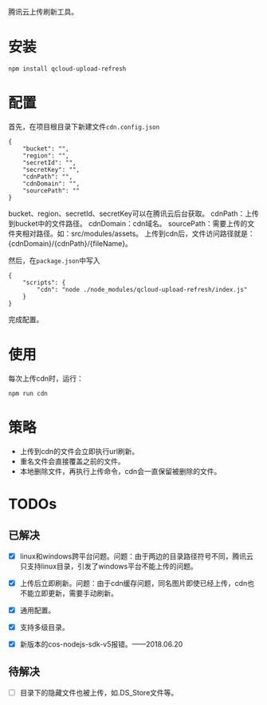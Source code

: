 腾讯云上传刷新工具。

# 安装

    npm install qcloud-upload-refresh

# 配置

首先，在项目根目录下新建文件`cdn.config.json`

    {
        "bucket": "",
        "region": "",
        "secretId": "",
        "secretKey": "",
        "cdnPath": "",
        "cdnDomain": "",
        "sourcePath": ""
    }

bucket、region、secretId、secretKey可以在腾讯云后台获取。
cdnPath：上传到bucket中的文件路径。
cdnDomain：cdn域名。
sourcePath：需要上传的文件夹相对路径。如：src/modules/assets。
上传到cdn后，文件访问路径就是：{cdnDomain}/{cdnPath}/{fileName}。

然后，在`package.json`中写入

    {
        "scripts": {
            "cdn": "node ./node_modules/qcloud-upload-refresh/index.js"
        }
    }

完成配置。

# 使用

每次上传cdn时，运行：

    npm run cdn


# 策略

* 上传到cdn的文件会立即执行url刷新。
* 重名文件会直接覆盖之前的文件。
* 本地删除文件，再执行上传命令，cdn会一直保留被删除的文件。

# TODOs

## 已解决

- [x] linux和windows跨平台问题。问题：由于两边的目录路径符号不同，腾讯云只支持linux目录，引发了windows平台不能上传的问题。
- [x] 上传后立即刷新。问题：由于cdn缓存问题，同名图片即使已经上传，cdn也不能立即更新，需要手动刷新。
- [x] 通用配置。
- [x] 支持多级目录。
- [x] 新版本的cos-nodejs-sdk-v5报错。——2018.06.20


## 待解决

- [ ] 目录下的隐藏文件也被上传，如.DS_Store文件等。